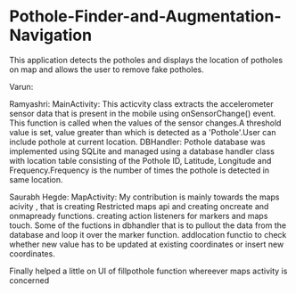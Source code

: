 # Pothole-Finder-and-Augmentation-Navigation
This application detects the potholes and displays the location of potholes on map and allows the user to remove fake potholes.

Varun:


Ramyashri:
MainActivity: This acticvity class extracts the accelerometer sensor data that is present in the mobile using onSensorChange() event. This function is called when the values of the sensor changes.A threshold value is set, value greater than which is detected as a 'Pothole'.User can include pothole at current location.
DBHandler: Pothole database was implemented using SQLite and managed using a database handler class with location table consisting of the Pothole ID, Latitude, Longitude and Frequency.Frequency is the number of times the pothole is detected in same location.

Saurabh Hegde:
MapActivity: My contribution  is mainly towards the maps acivity , that is creating Restricted maps api and creating oncreate and onmapready functions.
creating action listeners for markers and maps touch.
Some of the fuctions in dbhandler that is to pullout the data from the database and loop it over the marker function.
addlocation functio to check whether new value has to be updated at existing coordinates or insert new coordinates.

Finally helped a little on UI of fillpothole function whereever maps activity is concerned



